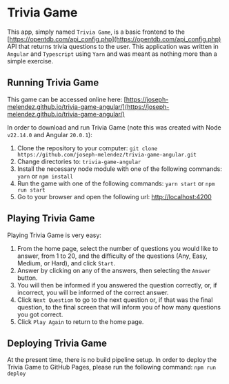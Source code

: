 # Trivia Game
This app, simply named `Trivia Game`, is a basic frontend to the [https://opentdb.com/api_config.php](https://opentdb.com/api_config.php) API that returns trivia questions to the user.  This application was written in `Angular` and `Typescript` using `Yarn` and was meant as nothing more than a simple exercise.

## Running Trivia Game
This game can be accessed online here: [https://joseph-melendez.github.io/trivia-game-angular/](https://joseph-melendez.github.io/trivia-game-angular/)

In order to download and run Trivia Game (note this was created with Node `v22.14.0` and Angular `20.0.1`):

1. Clone the repository to your computer: `git clone https://github.com/joseph-melendez/trivia-game-angular.git`
2. Change directories to: `trivia-game-angular`
3. Install the necessary node module with one of the following commands: `yarn` or `npm install`
4. Run the game with one of the following commands: `yarn start` or `npm run start`
5. Go to your browser and open the following url: [http://localhost:4200](http://localhost:4200)

## Playing Trivia Game
Playing Trivia Game is very easy:

1. From the home page, select the number of questions you would like to answer, from 1 to 20, and the difficulty of the questions (Any, Easy, Medium, or Hard), and click `Start`.
2. Answer by clicking on any of the answers, then selecting the `Answer` button.
3. You will then be informed if you answered the question correctly, or, if incorrect, you will be informed of the correct answer.
4. Click `Next Question` to go to the next question or, if that was the final question, to the final screen that will inform you of how many questions you got correct.
5. Click `Play Again` to return to the home page.

## Deploying Trivia Game
At the present time, there is no build pipeline setup.  In order to deploy the Trivia Game to GitHub Pages, please run the following command: `npm run deploy`